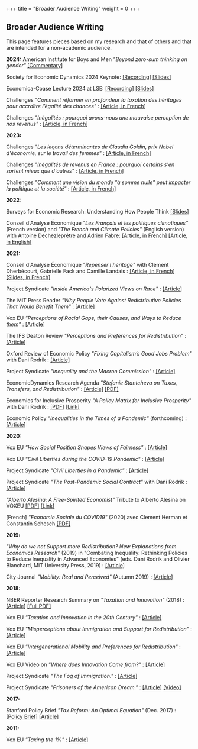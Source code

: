 +++
title = "Broader Audience Writing"
weight = 0
+++


## Broader Audience Writing

This page features pieces based on my research and that of others and that are intended for a non-academic audience.

**2024:**
American Institute for Boys and Men *"Beyond zero-sum thinking on gender"* [[Commentary]](https://aibm.org/commentary/beyond-zero-sum-thinking-on-gender/)

Society for Economic Dynamics 2024 Keynote: [[Recording]](https://www.youtube.com/live/qCAzsp3fwow) [[Slides]](https://socialeconomicslab.org/wp-content/uploads/2024/07/Stantcheva_SED_Keynote.pdf) 

Economica-Coase Lecture 2024 at LSE: [[Recording]](https://echo360.org.uk/media/2fd0745a-818b-427f-9f11-453d2d10f9c3/public) [[Slides]](https://socialeconomicslab.org/wp-content/uploads/2024/05/Coase_lecture_v2.pdf) 

Challenges *"Comment réformer en profondeur la taxation des héritages pour accroître l’égalité des chances"* : [[Article, in French]](https://www.challenges.fr/idees/comment-reformer-en-profondeur-la-taxation-des-heritages-pour-accroitre-l-egalite-des-chances_891347)

Challenges *"Inégalités : pourquoi avons-nous une mauvaise perception de nos revenus"* : [[Article, in French]](https://www.challenges.fr/idees/inegalites-pourquoi-avons-nous-une-mauvaise-perception-de-nos-revenus_882357)

**2023:**

Challenges *"Les leçons déterminantes de Claudia Goldin, prix Nobel d'économie, sur le travail des femmes"* : [[Article, in French]](https://www.challenges.fr/idees/les-lecons-determinantes-de-claudia-goldin-prix-nobel-deconomie-sur-le-travail-des-femmes_871201)

Challenges *"Inégalités de revenus en France : pourquoi certains s'en sortent mieux que d'autres"* : [[Article, in French]](https://www.challenges.fr/idees/inegalites-de-revenus-en-france-pourquoi-certains-sen-sortent-mieux-que-dautres_855575)

Challenges *"Comment une vision du monde "à somme nulle" peut impacter la politique et la société"* : [[Article, in French]](https://www.challenges.fr/idees/comment-une-vision-du-monde-a-somme-nulle-peut-impacter-la-politique-et-la-societe_846663)

**2022:**

Surveys for Economic Research: Understanding How People Think [[Slides]](https://scholar.harvard.edu/files/stantcheva/files/faculty_lunch_2023.pdf) 

Conseil d'Analyse Économique *"Les Français et les politiques climatiques"* (French version) and *"The French and Climate Policies"* (English version) with Antoine Dechezleprêtre and Adrien Fabre: [[Article, in French]](https://scholar.harvard.edu/files/stantcheva/files/politiques_climatiques.pdf) [[Article, in English]](https://scholar.harvard.edu/files/stantcheva/files/politiques_climatiques_en.pdf)

**2021:**

Conseil d'Analyse Économique *"Repenser l'héritage"* with Clément Dherbécourt, Gabrielle Fack and Camille Landais : [[Article, in French]](https://scholar.harvard.edu/files/stantcheva/files/repenser_lheritage.pdf) [[Slides, in French]](https://scholar.harvard.edu/files/stantcheva/files/repenser_lheritage_slides.pdf)

Project Syndicate *"Inside America's Polarized Views on Race"* : [[Article]](https://www.project-syndicate.org/commentary/us-polarized-views-on-racial-inequities-by-stefanie-stantcheva-2021-12)

The MIT Press Reader *"Why People Vote Against Redistributive Policies That Would Benefit Them"* : [[Article]](https://thereader.mitpress.mit.edu/why-do-we-not-support-redistribution/)

Vox EU *"Perceptions of Racial Gaps, their Causes, and Ways to Reduce them"* : [[Article]](https://voxeu.org/article/perceptions-racial-gaps-their-causes-and-ways-reduce-them)

The IFS Deaton Review *"Perceptions and Preferences for Redistribution"* : [[Article]](https://scholar.harvard.edu/files/stantcheva/files/perceptions-and-preferences-for-redistribution.pdf)

Oxford Review of Economic Policy *"Fixing Capitalism’s Good Jobs Problem"* with Dani Rodrik : [[Article]](https://scholar.harvard.edu/files/stantcheva/files/fixing_capitalisms_good_jobs_problem.pdf)

Project Syndicate *"Inequality and the Macron Commission"* : [[Article]](https://scholar.harvard.edu/files/stantcheva/files/inequality_and_the_macron_commission_rodrik_stantcheva_ps.pdf)

EconomicDynamics Research Agenda *"Stefanie Stantcheva on Taxes, Transfers, and Redistribution"* : [[Article]](https://www.economicdynamics.org/research-agenda-stantcheva2021/) [[PDF]](https://scholar.harvard.edu/files/stantcheva/files/econ_dynamic_2104.pdf)

Economics for Inclusive Prosperity *"A Policy Matrix for Inclusive Prosperity"*  with Dani Rodrik : [[PDF]](https://econfip.org/wp-content/uploads/2021/04/30.A-Policy-Matrix-for-Inclusive-Prosperity.pdf) [[Link]](https://econfip.org/policy-briefs/a-policy-matrix-for-inclusive-prosperity/)


Economic Policy *"Inequalities in the Times of a Pandemic"* (forthcoming) : [[Article]](https://scholar.harvard.edu/files/stantcheva/files/stantcheva_covid19_policy.pdf)

**2020:**

Vox EU *"How Social Position Shapes Views of Fairness"* : [[Article]](https://voxeu.org/article/how-social-position-shapes-views-fairness)

Vox EU *"Civil Liberties during the COVID-19 Pandemic"* : [[Article]](https://voxeu.org/article/civil-liberties-during-covid-19-pandemic)

Project Syndicate *"Civil Liberties in a Pandemic"* : [[Article]](https://scholar.harvard.edu/files/stantcheva/files/civil_liberties_in_a_pandemic_ps.pdf)

Project Syndicate *"The Post-Pandemic Social Contract"* with Dani Rodrik : [[Article]](https://scholar.harvard.edu/files/stantcheva/files/the_post-pandemic_social_contract_rodrik_stantcheva_ps.pdf)

*"Alberto Alesina: A Free-Spirited Economist"* Tribute to Alberto Alesina on VOXEU [[PDF]](https://scholar.harvard.edu/files/stantcheva/files/alberto_alesina._a_free-spirited_economist_vox_cepr_policy_portal.pdf) [[Link]](https://voxeu.org/article/alberto-alesina-free-spirited-economist)

[French] *"Economie Sociale du COVID19"* (2020) avec Clement Herman et Constantin Schesch [[PDF]](https://scholar.harvard.edu/files/stantcheva/files/note.pdf)


**2019:**

*"Why do we not Support more Redistribution? New Explanations from Economics Research"* (2019) in "Combating Inequality: Rethinking Policies to Reduce Inequality in Advanced Economies" (eds. Dani Rodrik and Olivier Blanchard, MIT University Press, 2019) : [[Article]](https://scholar.harvard.edu/files/stantcheva/files/stantcheva_v2.pdf)

City Journal *"Mobility: Real and Perceived"* (Autumn 2019)  : [[Article]](https://scholar.harvard.edu/files/stantcheva/files/city_journal_alesina_stantcheva.pdf)


**2018:**

NBER Reporter Research Summary on *"Taxation and Innovation"* (2018) : [[Article]](https://www.nber.org/reporter/2018number3/taxation-and-innovation) [[Full PDF]](https://scholar.harvard.edu/files/stantcheva/files/2018number3.pdf)

Vox EU *"Taxation and Innovation in the 20th Century"* : [[Article]](https://voxeu.org/article/taxation-and-innovation-20th-century)

Vox EU *"Misperceptions about Immigration and Support for Redistribution"* : [[Article]](https://voxeu.org/article/misperceptions-about-immigration-and-support-redistribution)

Vox EU *"Intergenerational Mobility and Preferences for Redistribution"* : [[Article]](https://voxeu.org/article/intergenerational-mobility-and-preferences-redistribution)

Vox EU Video on *"Where does Innovation Come from?"* : [[Article]](https://voxeu.org/content/where-does-innovation-come)

Project Syndicate *"The Fog of Immigration."* : [[Article]](https://scholar.harvard.edu/files/stantcheva/files/the_fog_of_immigration_by_stefanie_stantcheva_-_project_syndicate.pdf)

Project Syndicate *"Prisoners of the American Dream."* : [[Article]](https://scholar.harvard.edu/files/stantcheva/files/prisoners_of_the_american_dream_by_stefanie_stantcheva_-_project_syndicate_0.pdf) [[Video]](https://www.youtube.com/watch?v=YEPlphpFkFk) 


**2017:**

Stanford Policy Brief *"Tax Reform: An Optimal Equation"* (Dec. 2017) : [[Policy Brief]](https://scholar.harvard.edu/files/stantcheva/files/policybrief-dec2017_0.pdf) [[Article]](https://siepr.stanford.edu/research/publications/tax-reform-optimal-equation)


**2011:**

Vox EU *"Taxing the 1%"* : [[Article]](https://voxeu.org/article/taxing-1-why-top-tax-rate-could-be-over-80)
